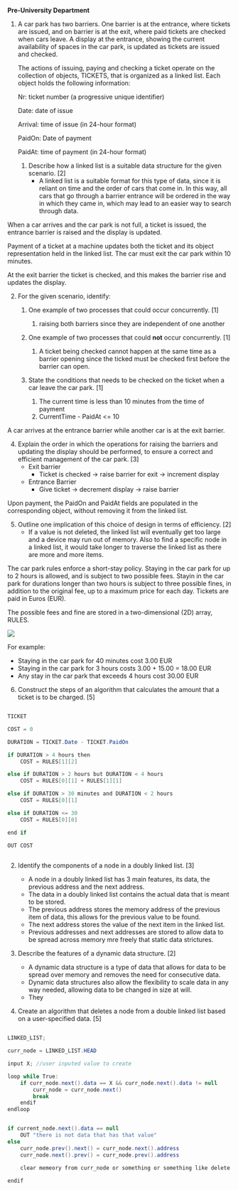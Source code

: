<script type="text/javascript" async src="https://cdnjs.cloudflare.com/ajax/libs/mathjax/2.7.5/MathJax.js?config=TeX-MML-AM_CHTML"></script>
**Pre-University Department**

  
1.  A car park has two barriers. One barrier is at the entrance, where tickets are issued, and on barrier is at the exit, where paid tickets are checked when cars leave. A display at the entrance, showing the current availability of spaces in the car park, is updated as tickets are issued and checked.
    

	The actions of issuing, paying and checking a ticket operate on the collection of objects, TICKETS, that is organized as a linked list. Each object holds the following information:

	Nr: ticket number (a progressive unique identifier)

	Date: date of issue

	Arrival: time of issue (in 24-hour format)

	PaidOn: Date of payment

	PaidAt: time of payment (in 24-hour format)

	1.  Describe how a linked list is a suitable data structure for the given scenario. [2]
		- A linked list is a suitable format for this type of data, since it is reliant on time and the order of cars that come in. In this way, all cars that go through a barrier entrance will be ordered in the way in which they came in, which may lead to an easier way to search through data.


When a car arrives and the car park is not full, a ticket is issued, the entrance barrier is raised and the display is updated.

Payment of a ticket at a machine updates both the ticket and its object representation held in the linked list. The car must exit the car park within 10 minutes.

At the exit barrier the ticket is checked, and this makes the barrier rise and updates the display.
  
2.  For the given scenario, identify:
    
	1.  One example of two processes that could occur concurrently. [1]
		1.  raising both barriers since they are independent of one another
    
	2.  One example of two processes that could **not** occur concurrently. [1]
		1.  A ticket being checked cannot happen at the same time as a barrier opening since the ticked must be checked first before the barrier can open. 

	3.  State the conditions that needs to be checked on the ticket when a car leave the car park. [1]
		1.  The current time is less than 10 minutes from the time of payment
		2.  CurrentTime - PaidAt <= 10
    

A car arrives at the entrance barrier while another car is at the exit barrier.

4.  Explain the order in which the operations for raising the barriers and updating the display should be performed, to ensure a correct and efficient management of the car park. [3]
	- Exit barrier
		- Ticket is checked -> raise barrier for exit -> increment display
	- Entrance Barrier
		-   Give ticket -> decrement display -> raise barrier

Upon payment, the PaidOn and PaidAt fields are populated in the corresponding object, without removing it from the linked list.

5.  Outline one implication of this choice of design in terms of efficiency. [2]
	 -	If a value is not deleted, the linked list will eventually get too large and a device may run out of memory. Also to find a specific node in a linked list, it would take longer to traverse the linked list as there are more and more items.
 
The car park rules enforce a short-stay policy. Staying in the car park for up to 2 hours is allowed, and is subject to two possible fees. Stayin in the car park for durations longer than two hours is subject to three possible fines, in addition to the original fee, up to a maximum price for each day. Tickets are paid in Euros (EUR).

The possible fees and fine are stored in a two-dimensional (2D) array, RULES.

![](https://lh5.googleusercontent.com/E4eidVX7gznD8CMPjk7AtVGtOo2sxdALt6DRD7AMYnx5OB3Zeotb6RYHJ33zOXhxSpGEzYyDcd7pIp4wRYyqIt6-RfBNCeCvbJMwxJgwVS0zzEnmj2M6Cujbz8DQ2j_TYbdDJoA=s0)

For example:
-   Staying in the car park for 40 minutes cost 3.00 EUR
-   Staying in the car park for 3 hours costs 3.00 + 15.00 = 18.00 EUR
-   Any stay in the car park that exceeds 4 hours cost 30.00 EUR

6.  Construct the steps of an algorithm that calculates the amount that a ticket is to be charged. [5]


```java

TICKET

COST = 0

DURATION = TICKET.Date - TICKET.PaidOn

if DURATION > 4 hours then
	COST = RULES[1][2]

else if DURATION > 2 hours but DURATION < 4 hours
	COST = RULES[0][1] + RULES[1][1]

else if DURATION > 30 minutes and DURATION < 2 hours
	COST = RULES[0][1]

else if DURATION <= 30
	COST = RULES[0][0]

end if

OUT COST
	

```


2.  Identify the components of a node in a doubly linked list. [3]
     - A node in a doubly linked list has 3 main features, its data, the previous address and the next address.
     - The data in a doubly linked list contains the actual data that is meant to be stored.
     - The previous address stores the memory address of the previous item of data, this allows for the previous value to be found.
     - The next address stores the value of the next item in the linked list.
     - Previous addresses and next addresses are stored to allow data to be spread across memory mre freely that static data strictures.

3.  Describe the features of a dynamic data structure. [2]
	-   A dynamic data structure is a type of data that allows for data to be spread over memory and removes the need for consecutive data.
	-   Dynamic data structures also allow the flexibility to scale data in any way needed, allowing data to be changed in size at will.
	-   They 

4.  Create an algorithm that deletes a node from a double linked list based on a user-specified data. [5]

```java

LINKED_LIST;

curr_node = LINKED_LIST.HEAD

input X; //user inputed value to create

loop while True:
	if curr_node.next().data == X && curr_node.next().data != null
		curr_node = curr_node.next()
		break
	endif
endloop


if current_node.next().data == null
	OUT "there is not data that has that value"
else
	curr_node.prev().next() = curr_node.next().address
	curr_node.next().prev() = curr_node.prev().address
	
	clear memeory from curr_node or something or something like delete curr_node

endif


```